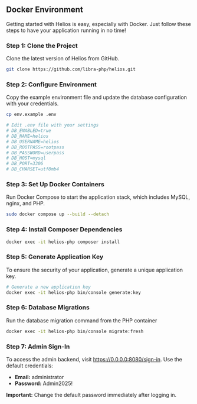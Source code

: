 ## Docker Environment

Getting started with Helios is easy, especially with Docker. Just follow these steps to have your application running in no time!

### Step 1: Clone the Project
Clone the latest version of Helios from GitHub.
```bash
git clone https://github.com/libra-php/helios.git
```

### Step 2: Configure Environment
Copy the example environment file and update the database configuration with your credentials.
```bash
cp env.example .env

# Edit .env file with your settings
# DB_ENABLED=true
# DB_NAME=helios
# DB_USERNAME=helios
# DB_ROOTPASS=rootpass
# DB_PASSWORD=userpass
# DB_HOST=mysql
# DB_PORT=3306
# DB_CHARSET=utf8mb4
```

### Step 3: Set Up Docker Containers
Run Docker Compose to start the application stack, which includes MySQL, nginx, and PHP.
```bash
sudo docker compose up --build --detach
```

### Step 4: Install Composer Dependencies
```bash
docker exec -it helios-php composer install
```

### Step 5: Generate Application Key
To ensure the security of your application, generate a unique application key.
```bash
# Generate a new application key
docker exec -it helios-php bin/console generate:key
```

### Step 6: Database Migrations
Run the database migration command from the PHP container
```bash
docker exec -it helios-php bin/console migrate:fresh
```

### Step 7: Admin Sign-In
To access the admin backend, visit https://0.0.0.0:8080/sign-in. Use the default credentials:
- **Email:** administrator
- **Password:** Admin2025!

**Important:** Change the default password immediately after logging in.


